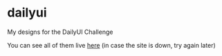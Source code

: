 # dailyui

My designs for the DailyUI Challenge

You can see all of them live [here](https://kamilszymczak1.github.io/dailyui/) (in case the site is down, try again later)
